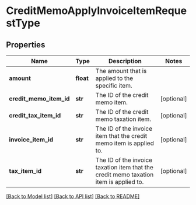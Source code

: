 # CreditMemoApplyInvoiceItemRequestType

## Properties
Name | Type | Description | Notes
------------ | ------------- | ------------- | -------------
**amount** | **float** | The amount that is applied to the specific item.   | 
**credit_memo_item_id** | **str** | The ID of the credit memo item.  | [optional] 
**credit_tax_item_id** | **str** | The ID of the credit memo taxation item.  | [optional] 
**invoice_item_id** | **str** | The ID of the invoice item that the credit memo item is applied to.  | [optional] 
**tax_item_id** | **str** | The ID of the invoice taxation item that the credit memo taxation item is applied to.  | [optional] 

[[Back to Model list]](../README.md#documentation-for-models) [[Back to API list]](../README.md#documentation-for-api-endpoints) [[Back to README]](../README.md)

